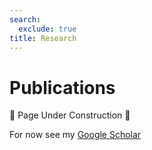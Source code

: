 ```yaml
---
search:
  exclude: true
title: Research
---
```


<style>
  .md-sidebar--secondary:not([hidden]) {
    visibility: hidden;
  }
</style>

# Publications

🚧 Page Under Construction 🚧

For now see my [Google Scholar](https://scholar.google.com/citations?user=a_gFi3MAAAAJ&hl=en)
